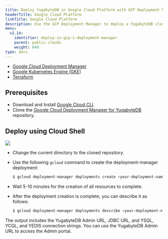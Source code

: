 ```yaml
---
title: Deploy YugabyteDB in Google Cloud Platform with GCP Deployment Manager
headerTitle: Google Cloud Platform
linkTitle: Google Cloud Platform
description: Use the GCP Deployment Manager to deploy a YugabyteDB cluster in Google Cloud Platform.
menu:
  v2.14:
    identifier: deploy-in-gcp-1-deployment-manager
    parent: public-clouds
    weight: 640
type: docs
---
```


<ul class="nav nav-tabs-alt nav-tabs-yb">

  <li >
    <a href="../gcp-deployment-manager/" class="nav-link active">
      <i class="icon-shell"></i>
      Google Cloud Deployment Manager
    </a>
  </li>

  <li>
    <a href="../gke/" class="nav-link">
      <i class="fa-solid fa-cubes" aria-hidden="true"></i>
      Google Kubernetes Engine (GKE)
    </a>
  </li>

  <li >
    <a href="../terraform/" class="nav-link">
      <i class="icon-shell"></i>
      Terraform
    </a>
  </li>

</ul>

## Prerequisites

* Download and Install [Google Cloud CLI](https://cloud.google.com/sdk/docs/).
* Clone the [Google Cloud Deployment Manager for YugabyteDB](https://github.com/yugabyte/gcp-deployment-manager.git) repository.

## Deploy using Cloud Shell

<a href="https://console.cloud.google.com/cloudshell/editor?cloudshell_git_repo=https%3A%2F%2Fgithub.com%2Fyugabyte%2Fgcp-deployment-manager.git" target="_blank">
    <img src="https://gstatic.com/cloudssh/images/open-btn.svg"/>
</a>

* Change the current directory to the cloned repository.
* Use the following `gcloud` command to create the deployment-manager deployment:

    ```sh
    $ gcloud deployment-manager deployments create <your-deployment-name> --config=yugabyte-deployment.yaml
    ```

* Wait 5-10 minutes for the creation of all resources to complete.
* After the deployment creation is complete, you can describe it as follows:

    ```sh
    $ gcloud deployment-manager deployments describe <your-deployment-name>
    ```

The output includes the YugabyteDB Admin URL, JDBC URL, and YSQL, YCQL, and YEDIS connection strings. You can use the YugabyteDB Admin URL to access the Admin portal.
